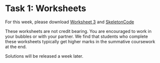 # Task 1: Worksheets

For this week, please
download [Worksheet 3](https://www.ole.bris.ac.uk/bbcswebdav/courses/COMS10017_2020_TB-2/content/oo/pdfs/sheet3_problems.pdf) and [SkeletonCode](https://www.ole.bris.ac.uk/bbcswebdav/courses/COMS10017_2020_TB-2/content/oo/code/sheet3_graph_traverse.zip)

These worksheets are not credit bearing. You are encouraged to work in your bubbles or with your
partner. We find that students who complete these worksheets typically get higher marks in the
summative coursework at the end.

Solutions will be released a week later.
